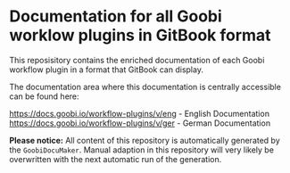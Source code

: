 # Documentation for all Goobi worklow plugins in GitBook format

This reposisitory contains the enriched documentation of each Goobi workflow plugin in a format that GitBook can display. 

The documentation area where this documentation is centrally accessible can be found here:

https://docs.goobi.io/workflow-plugins/v/eng - English Documentation<br/>
https://docs.goobi.io/workflow-plugins/v/ger - German Documentation


**Please notice:**
All content of this repository is automatically generated by the `GoobiDocuMaker`. Manual adaption in this repository will very likely be overwritten with the next automatic run of the generation.
